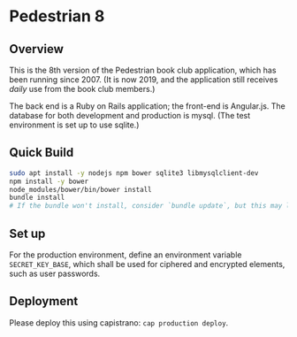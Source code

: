 # Pedestrian 8

## Overview

This is the 8th version of the Pedestrian book club application, which has been running since 2007. (It is now 2019, and the application still receives *daily* use from the book club members.)

The back end is a Ruby on Rails application; the front-end is Angular.js. The database for both development and production is mysql. (The test environment is set up to use sqlite.)

## Quick Build

```bash
sudo apt install -y nodejs npm bower sqlite3 libmysqlclient-dev
npm install -y bower
node_modules/bower/bin/bower install
bundle install
# If the bundle won't install, consider `bundle update`, but this may lead to other difficulties
```

## Set up

For the production environment, define an environment variable `SECRET_KEY_BASE`, which shall be used for ciphered and encrypted elements, such as user passwords.

## Deployment

Please deploy this using capistrano: `cap production deploy`.
